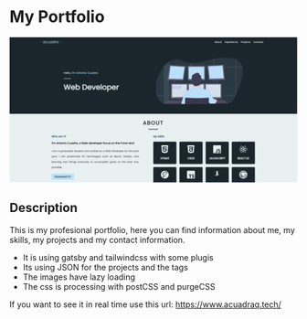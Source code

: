 # My Portfolio

![](static/projects/portfolio.png)

## Description

This is my profesional portfolio, here you can find information about me, my skills, my projects and my contact information.

- It is using gatsby and tailwindcss with some plugis
- Its using JSON for the projects and the tags
- The images have lazy loading
- The css is processing with postCSS and purgeCSS

If you want to see it in real time use this url: https://www.acuadraq.tech/
